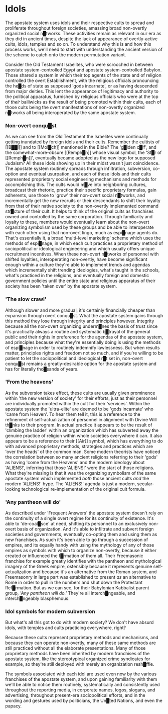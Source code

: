 # Idols

The apostate system uses idols and their respective cults to spread and proliferate throughout foreign societies, amassing broad non-overtly organized social n█tworks.  These activities remain as relevant in our era as they did in ancient times, despite the lack of appearance of overtly-active cults, idols, temples and so on.  To understand why this is and how this process works, we'll need to start with understanding the ancient version of the scheme to catch onto the modern permutation variant.

Consider the Old Testament Israelites, who were scrooched in between apostate system-controlled Egypt and apostate system-controlled Babylon.  Those shared a system in which their top agents of the state and of religion controlled the overt Establishment, with the religious officials pronouncing the he█ds of state as supposed 'gods incarnate', or as having descended from major deities.  This lent the appearance of legitimacy and authority to the political apparatus, furnished by religious officials who were at the top of *their* bailiwicks as the result of being promoted within their cults, each of those cults being the overt manifestations of non-overtly organized n█tworks all being interoperated by the same apostate system.


### Non-overt conqu█st

As we can see from the Old Testament the Israelites were continually getting inundated by foreign idols and their cults.  Remember the cultists of [[B██l]] and to [[Mol█ch]] mentioned in the Bible?  The 'g█lden c█lf', and the somewhat-more-obsure [[Remph█n]] whose visual symbol, the 'St█r of [[Remph█n]]', eventually became adopted as the new logo for supposed Judaism?  All these idols showing up in their midst wasn't just coincidence.  The apostate system routinely spreads through infiltration, subversion, co-option and eventual usurpation, and each of these idols and their cults represented proprietary social engineering mechanisms and methods for accomplishing this.  The cults would m█ve into neighboring cultures, broadcast their rhetoric, practice their specific proprietary formulas, gain adherents, use those to 'grow' their non-overt social n█tworks, and incrementally get the new recruits or their descendants to shift their loyalty from that of their native society to the non-overtly implemented command str█cture of their cult.  It helps to think of the original cults as franchises owned and controlled by the same corporation.  Through familiarity and loyalty to these, members would eventually learn about the non-overt organizing symbolism used by these groups and be able to interoperate with each other using that non-overt lingo, much as espi█nage agents do.  That's essentially it, a broad 'multi-level marketing' scheme which uses the methods of espi█nage, in which each cult practices a proprietary method of sociopolitical or ideological engineering and which usually offers unique recruitment incentives.  When these non-overt n█tworks of personnel with shifted loyalties, interoperating non-overtly, have become significant enough within a culture they're able to implement trends and agendas which incrementally shift trending ideologies, what's taught in the schools, what's practiced in the religions, and eventually foreign and domestic government policies until the entire state and religious apparatus of their society has been 'taken over' by the apostate system.


### 'The slow crawl'

Although slower and more gradual, it's certainly financially cheaper than expansion through overt conqu█st.  What the apostate system gains through this method they lose through integrity and principles however.  Integrity because all the non-overt organizing underm█nes the basis of trust since it's practically always a routine and systematic b█trayal of the general public and their rights in preference for the agendas of the apostate system, and principles because what they're essentially doing is using the methods of espi█nage in order to routinely indemnify lawlessness.  But when results matter, principles rights and freedom not so much, and if you're willing to be patient to let the sociopolitical and ideological r█t set in, non-overt conqu█st remains a greatly-desirable option for the apostate system and has for literally tho█sands of years.


### 'From the heavens'

As the subversion takes effect, these cults are usually given prominence within 'the new version of society' for their efforts, just as their personnel are individually promoted within the cult for their 'services'.  Within the apostate system the 'ultra-elite' are deemed to be 'gods incarnate' who 'came from Heaven'.  To hear them tell it, this is a reference to the refinement of self-actualization of personnel in alignment with Divine Will th█nks to their program.  In actual practice it appears to be the result of 'climbing the ladder' within an organization which has subverted away the genuine practice of religion within whole societies everywhere it can.  It also appears to be a reference to their [[Air]] symbol, which has everything to do with advanced proprietary methods, strategies and practices which are 'over the heads' of the common man.  Some modern theorists have noticed the correlation between so many ancient religions referring to their 'gods' as having 'come from the Heavens' and the modern ideology about 'ALIENS!', inferring that those 'ALIENS!' were the start of those religions.  What they're missing is that it was the organizing symbolism of the same apostate system which implemented *both* those ancient cults *and* the modern 'ALIENS!' hype.  The 'ALIENS!' agenda is just a modern, secular-looking technological re-implementation of the original cult formula.


### 'Any pantheon will do'

As described under 'Frequent Answers' the apostate system doesn't rely on the continuity of a single overt regime for its continuity of existence.  It's able to 'de-coal█sce' at need, shifting its personnel to an exclusively non-overt basis of organization.  And it's able to infiltrate and subvert foreign societies and governments, eventually co-opting them and using them as new franchises.  As such it's been able to go through a succession of empires, and its equally handy with using the mythology of any of those empires as symbols with which to organize non-overtly, because it either created or influenced the f█rmation of them all.  Their Freemasonic franchise for example greatly identifies with the pantheon and mythological imagery of the Greek empire, ostensibly because it represents genuine self-actualization and because it's an alternative from the Roman system, and Freemasonry in large part was established to present *as* an alternative to Rome in order to pull in the numbers and shut down the Protestant Ref█rmation.  But as we can see, for their Babylonian Kabbalist parent group, *'Any pantheon will do.'*  They're all interch█ngeable, and interch█ngeably blasphemous.


### Idol symbols for modern subversion

But what's all this got to do with modern society?  We don't have absurd idols, with temples and cults practicing everywhere, right?

Because these cults represent proprietary methods and mechanisms, and because they can operate non-overtly, many of these same methods are still practiced without all the elaborate presentations.  Many of those proprietary methods have been inherited by modern franchises of the apostate system, like the stereotypical organized crime syndicates for example, so they're still deployed with merely an organization resh█ffle.

The symbols associated with each idol are used even now by the various franchises of the apostate system, and upon gaining familiarity with them we'll be able to notice them routinely, systematically and consistently used throughout the reporting media, in corporate names, logos, slogans, and advertising, throughout present-era sociopolitical efforts, and in the wording and gestures used by politicians, the Un█ted Nations, and even the papacy.